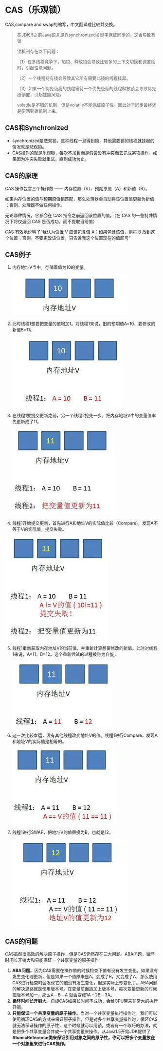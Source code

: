 # CAS（乐观锁）

CAS,compare and swap的缩写，中文翻译成比较并交换。

> 在JDK 5之前Java语言是靠synchronized关键字保证同步的，这会导致有锁
>
> 锁机制存在以下问题：
>
> （1）在多线程竞争下，加锁、释放锁会导致比较多的上下文切换和调度延时，引起性能问题。
>
> （2）一个线程持有锁会导致其它所有需要此锁的线程挂起。
>
> （3）如果一个优先级高的线程等待一个优先级低的线程释放锁会导致优先级倒置，引起性能风险。
>
> volatile是不错的机制，但是volatile不能保证原子性。因此对于同步最终还是要回到锁机制上来。



## CAS和Synchronized

- synchronized是悲观锁，这种线程一旦得到锁，其他需要锁的线程就挂起的情况就是悲观锁。
- CAS操作的就是乐观锁，每次不加锁而是假设没有冲突而去完成某项操作，如果因为冲突失败就重试，直到成功为止。



## CAS的原理

CAS 操作包含三个操作数 —— 内存位置（V）、预期原值（A）和新值（B）。 

如果内存位置的值与预期原值相匹配，那么处理器会自动将该位置值更新为新值 ；否则，处理器不做任何操作。

无论哪种情况，它都会在 CAS 指令之前返回该位置的值。（在 CAS 的一些特殊情况下将仅返回 CAS 是否成功，而不提取当前值）

CAS 有效地说明了“我认为位置 V 应该包含值 A；如果包含该值，则将 B 放到这个位置；否则，不要更改该位置，只告诉我这个位置现在的值即可“



## CAS例子

1. 内存地址V当中，存储着值为10的变量。

   ![image-20210621220946371](https://raw.githubusercontent.com/pickices/Typora/master/image/20210621220946.png)

2. 此时线程1想要把变量的值增加1。对线程1来说，旧的预期值A=10，要修改的新值B=11。

   ![image-20210621221044669](https://raw.githubusercontent.com/pickices/Typora/master/image/20210621221044.png)

3. 在线程1要提交更新之前，另一个线程2抢先一步，把内存地址V中的变量值率先更新成了11。

   ![image-20210621221128081](https://raw.githubusercontent.com/pickices/Typora/master/image/20210621221128.png)

4. 线程1开始提交更新，首先进行A和地址V的实际值比较（Compare)，发现A不等于V的实际值，提交失败。

![image-20210621221146269](https://raw.githubusercontent.com/pickices/Typora/master/image/20210621221146.png)

5. 线程1重新获取内存地址V的当前值，并重新计算想要修改的新值。此时对线程1来说，A=11，B=12。这个重新尝试的过程被称为自旋。

   ![image-20210621221323779](https://raw.githubusercontent.com/pickices/Typora/master/image/20210621221323.png)

6. 这一次比较幸运，没有其他线程改变地址V的值。线程1进行Compare，发现A和地址V的实际值是相等的。

   ![](https://raw.githubusercontent.com/pickices/Typora/master/image/20210621221347.png)

7. 线程1进行SWAP，把地址V的值替换为B，也就是12。

   ![image-20210621221421605](https://raw.githubusercontent.com/pickices/Typora/master/image/20210621221421.png)





## CAS的问题

CAS虽然很高效的解决原子操作，但是CAS仍然存在三大问题。ABA问题，循环时间长开销大和只能保证一个共享变量的原子操作

1.  **ABA问题**。因为CAS需要在操作值的时候检查下值有没有发生变化，如果没有发生变化则更新，但是如果一个值原来是A，变成了B，又变成了A，那么使用CAS进行检查时会发现它的值没有发生变化，但是实际上却变化了。ABA问题的解决思路就是使用版本号。在变量前面追加上版本号，每次变量更新的时候把版本号加一，那么A－B－A 就会变成1A - 2B－3A。
2. **循环时间长开销大**。自旋CAS如果长时间不成功，会给CPU带来非常大的执行开销。
3. **只能保证一个共享变量的原子操作**。当对一个共享变量执行操作时，我们可以使用循环CAS的方式来保证原子操作，但是对多个共享变量操作时，循环CAS就无法保证操作的原子性，这个时候就可以用锁。或者有一个取巧的办法，就是把多个共享变量合并成一个共享变量来操作。从Java1.5开始JDK提供了**AtomicReference类来保证引用对象之间的原子性，你可以把多个变量放在一个对象里来进行CAS操作。**

   
